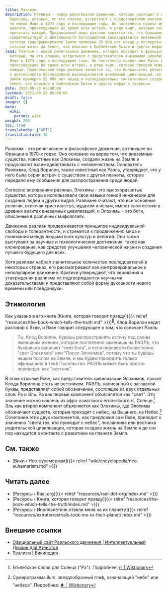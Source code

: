 ```yaml
---
title: Раэлизм
description: Раэлизм - новое религиозное движение, которое восходит к французу Клоду
  Ворилону, который, по его словам, встретился с представителем внеземной цивилизации
  по имени Яхве в 1973 году и последующие годы. Он постепенно принял имя Раэль и записал
  диалоги, происходившие во время всех встреч, в ряде книг, которые сегодня может
  прочитать каждый. Предпосылкой веры раэлиан является то, что большинство религий
  свидетельствуют о деятельности богоподобной высокоразвитой внеземной цивилизации,
  которая трансформировала Землю примерно 25 000 лет назад и последовательно синтетически
  создала жизнь на Земле, как описано в Библейском Бытии и других мифах о творении.
lead: Раэлизм - новое религиозное движение, которое восходит к французу Клоду Ворилону,
  который, по его словам, встретился с представителем внеземной цивилизации по имени
  Яхве в 1973 году и последующие годы. Он постепенно принял имя Раэль и записал диалоги,
  происходившие во время всех встреч, в ряде книг, которые сегодня может прочитать
  каждый. Предпосылкой веры раэлиан является то, что большинство религий свидетельствуют
  о деятельности богоподобной высокоразвитой внеземной цивилизации, которая трансформировала
  Землю примерно 25 000 лет назад и последовательно синтетически создала жизнь на
  Земле, как описано в Библейском Бытии и других мифах о творении.
date: 2022-09-20 00:00:00
lastmod: 2022-09-20 00:00:00
draft: false
images: []
menu:
  wiki:
    parent: wiki
weight: 200
toc: true
translatedby: ["GPT"]
translationrate: 10
---
```


Раэлизм - это религиозное и философское движение, возникшее во Франции в 1970-х годах. Оно основано на верев том, что внеземные существа, известные как Элохимы, создали жизнь на Земле и продолжают взаимодействовать с человечеством. Основатель Раэлизма, Клод Ворилон, также известный как Раэль, утверждает, что у него была серия встреч с существом с другой планеты, которое передало ему сообщения для распространения среди людей.

Согласно верованиям раэлиан, Элохимы - это высокоразвитые существа, которые использовали свои навыки генной инженерии для создания людей и других видов. Раэлиане считают, что все основные религии, включая христианство, иудаизм и ислам, имеют свои истоки в древних визитах внеземных цивилизаций, и Элохимы - это боги, описанные в различных мифологиях.

Движение раэлиан придерживается принципов индивидуальной свободы и толерантности, и стремится к продвижению мира и понимания между людьми всех культур и религий. Они также выступают за научные и технологические достижения, такие как клонирование, как средство улучшения человеческой жизни и создания лучшего будущего для всех.

Хотя раэлизм набрал значительное количество последователей в некоторых странах, его рассматривают как контроверзиальное и непопулярное движение. Критики утверждают, что верования и утверждения раэлизма не подтверждаются научными доказательствами и представляют собой форму духовности нового времени или псевдонауки.

## Этимология

Как указано в его книге [Книга, которая говорит правду]({{< relref "resources/the-book-which-tells-the-truth.md" >}})<sup>📖</sup>, Клод Ворилон ведет разговор с Яхве, и Яхве говорит следующее о том, что означает Раэль:

> Ты, Клод Ворилон, будешь распространять истину под своим нынешним именем, которое постепенно заменишь на РАЭЛЬ, что буквально означает "свет Бога", и если перевести более точно, "свет Элохимов" или "Посол Элохимов", потому что ты будешь нашим послом на Земле, и мы будем приходить только официально в твоё Посольство. РАЭЛЬ может быть просто переведен как "вестник".

В этом отрывке Яхве, как представитель цивилизации Элохимов, просит Клода Ворилона стать их вестником. РАЭЛЬ, написанный с заглавной буквы, представляет собой обозначение, состоящее из двух отдельных слов: Ра и Эль. Ра как первый компонент объясняется как "свет". Это значение можно извлечь из афро-азиатского египетского rꜥ, Солнце.[^1] Эль как второй компонент объясняется как Элохимы, где Элохимы обозначают существ, которые приходят с небес, из Вышнего, из Небес.[^2] Сочетание этих двух компонентов, как предложил сам Яхве, приводит к значению "света тех, кто приходит с небес", посланника или вестника родительской цивилизации, которая создала жизнь на Земле и до сих пор находится в контакте с развитием на планете Земля.

[^1]: Египетское слово для Солнца ("Ра"). Подробнее: [rꜥ | Wiktionary](https://en.wiktionary.org/wiki/r%EA%9C%A5)
[^2]: Сумерограмма ilum, звездообразный глиф, означающий "небо" или "небеса". Подробнее: [𒀭 | Wiktionary](https://en.wiktionary.org/wiki/%F0%92%80%AD)

## См. также

- [Вики › Нео-эухемеризм]({{< relref "wiki/encyclopedia/neo-euhemerism.md" >}})

## Читать далее

- [Ресурсы › Rael.org]({{< relref "resources/rael-dot-org/index.md" >}})
- [Ресурсы › Книга, которая говорит правду]({{< relref "resources/the-book-which-tells-the-truth/index.md" >}})
- [Ресурсы › Инопланетяне отвели меня на их планету]({{< relref "resources/extraterrestrials-took-me-to-their-planet/index.md" >}})

## Внешние ссылки

- [Официальный сайт Раэльского движения | Интеллектуальный Дизайн для Атеистов](https://rael.org/)
- [Раэлизм | Википедия](https://ru.wikipedia.org/wiki/Раэлизм)
